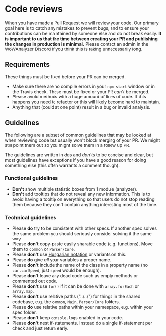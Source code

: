 # Code reviews

When you have made a Pull Request we will review your code. Our primary goal here is to catch any mistakes to prevent bugs, and to ensure your contributions can be maintained by someone else and do not break easily. **It is important to us that the time between creating your PR and publishing the changes in production is minimal.** Please contact an admin in the WoWAnalyzer Discord if you think this is taking unnecessarily long.

## Requirements

These things must be fixed before your PR can be merged.

- Make sure there are no compile errors in your `npm start` window or in the Travis check. These must be fixed or your PR *can't* be merged.
- Please avoid methods with a huge amount of lines of code. If this happens you need to refactor or this will likely become hard to maintain.
- Anything that (could at one point) result in a bug or invalid analysis.

## Guidelines

The following are a subset of common guidelines that may be looked at when reviewing code but usually won't block merging of your PR. We might still point them out so you might solve them in a follow up PR.

The guidelines are written in *do*s and *don't*s to be concise and clear, but most guidelines have exceptions if you have a good reason for doing something else (this often warrants a comment though).

### Functional guidelines

- **Don't** show multiple statistic boxes from 1 module (analyzer).
- **Don't** add tooltips that do not reveal any new information. This is to avoid having a tooltip on everything so that users do not stop reading them because they don't contain anything interesting most of the time.

### Technical guidelines

- Please **do** try to be consistent with other specs. If another spec solves the same problem you should seriously consider solving it the same way.
- Please **don't** copy-paste easily sharable code (e.g. functions). Move them to `common` or `Parser/Core`.
- Please **don't** use [Hungarian notation](https://en.wikipedia.org/wiki/Hungarian_notation) or variants on this.
- Please **do** give *all* your variables a proper name.
- Please **don't** include the name of the class in a property name (no `car.carSpeed`, just `speed` would be enough).
- Please **don't** leave any dead code such as empty methods or commented out code.
- Please **don't** use `for()` if it can be done with `array.forEach` or `array.map`.
- Please **don't** use relative paths ("../../") for things in the shared codebase, e.g. the `common`, `Main`, `Parser/Core` folders.
- Please **do** use relative paths within your namespace, e.g. within your spec folder.
- Please **don't** keep `console.log`s enabled in your code.
- Please **don't** nest if-statements. Instead do a single if-statement per check and just return early.
